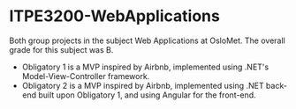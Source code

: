 # ITPE3200-WebApplications
Both group projects in the subject Web Applications at OsloMet. The overall grade for this subject was B.
- Obligatory 1 is a MVP inspired by Airbnb, implemented using .NET's Model-View-Controller framework.
- Obligatory 2 is a MVP inspired by Airbnb, implemented using .NET back-end built upon Obligatory 1, and using Angular for the front-end.
